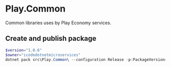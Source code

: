 # Play.Common

Common libraries uses by Play Economy services.

## Create and publish package

```powershell
$version="1.0.6"
$owner="icodedotnetmicroservices"
dotnet pack src\Play.Common\ --configuration Release -p:PackageVersion=$version -p:RepositoryUrl=https://github.com/$owner/Play.Common -o ..\packages
```
